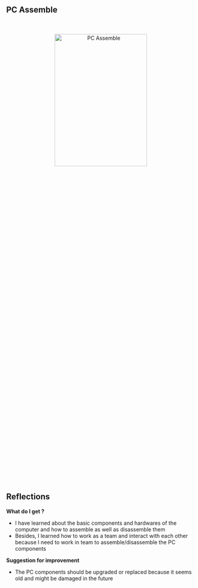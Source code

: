 <h2>PC Assemble</h2>

<p align="center">
<br/><br />
<img src="https://i.imgur.com/Of30MNm.jpg" height="30%" width="70%" alt="PC Assemble"/>
<br />
<br />
</p>

<h2>Reflections</h2>

<b> What do I get ? </b>

- I have learned about the basic components and hardwares of the computer and how to assemble as well as disassemble them
- Besides, I learned how to work as a team and interact with each other because I need to work in team to assemble/disassemble the PC components

<b> Suggestion for improvement </b>

- The PC components should be upgraded or replaced because it seems old and might be damaged in the future
